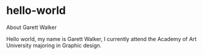 # hello-world

About Garett Walker

Hello world, my name is Garett Walker, I currently attend the Academy of Art University majoring in Graphic design.

